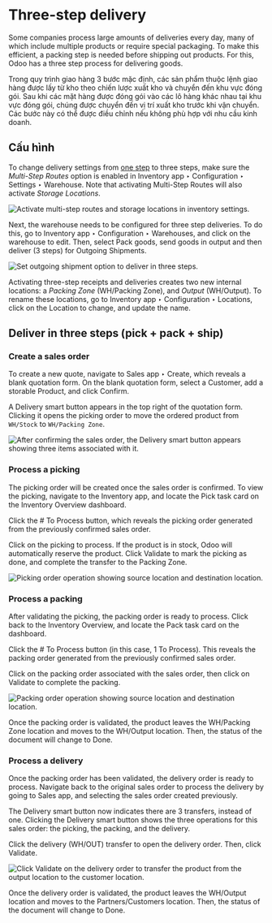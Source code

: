 # Three-step delivery

Some companies process large amounts of deliveries every day, many of which include multiple
products or require special packaging. To make this efficient, a packing step is needed before
shipping out products. For this, Odoo has a three step process for delivering goods.

Trong quy trình giao hàng 3 bước mặc định, các sản phẩm thuộc lệnh giao hàng được lấy từ kho theo chiến lược xuất kho và chuyển đến khu vực đóng gói. Sau khi các mặt hàng được đóng gói vào các lô hàng khác nhau tại khu vực đóng gói, chúng được chuyển đến vị trí xuất kho trước khi vận chuyển. Các bước này có thể được điều chỉnh nếu không phù hợp với nhu cầu kinh doanh.

## Cấu hình

To change delivery settings from [one step](receipts_delivery_one_step.md) to three steps, make
sure the *Multi-Step Routes* option is enabled in Inventory app ‣ Configuration
‣ Settings ‣ Warehouse. Note that activating Multi-Step Routes will also activate
*Storage Locations*.

![Activate multi-step routes and storage locations in inventory settings.](applications/inventory_and_mrp/inventory/shipping_receiving/daily_operations/delivery_three_steps/delivery-three-steps-multi-step-routes.png)

Next, the warehouse needs to be configured for three step deliveries. To do this, go to
Inventory app ‣ Configuration ‣ Warehouses, and click on the
warehouse to edit. Then, select Pack goods, send goods in output and then
deliver (3 steps) for Outgoing Shipments.

![Set outgoing shipment option to deliver in three steps.](applications/inventory_and_mrp/inventory/shipping_receiving/daily_operations/delivery_three_steps/delivery-three-steps-outgoing-shipments.png)

Activating three-step receipts and deliveries creates two new internal locations: a *Packing Zone*
(WH/Packing Zone), and *Output* (WH/Output). To rename these locations, go to
Inventory app ‣ Configuration ‣ Locations, click on the Location to
change, and update the name.

## Deliver in three steps (pick + pack + ship)

### Create a sales order

To create a new quote, navigate to Sales app ‣ Create, which reveals a blank
quotation form. On the blank quotation form, select a Customer, add a storable
Product, and click Confirm.

A Delivery smart button appears in the top right of the quotation form. Clicking it
opens the picking order to move the ordered product from `WH/Stock` to `WH/Packing Zone`.

![After confirming the sales order, the Delivery smart button appears showing three items
associated with it.](applications/inventory_and_mrp/inventory/shipping_receiving/daily_operations/delivery_three_steps/delivery-three-steps-smart-button.png)

### Process a picking

The picking order will be created once the sales order is confirmed. To view the picking, navigate
to the Inventory app, and locate the Pick task card on the
Inventory Overview dashboard.

Click the # To Process button, which reveals the picking order generated from the
previously confirmed sales order.

Click on the picking to process. If the product is in stock, Odoo will automatically reserve the
product. Click Validate to mark the picking as done, and complete the transfer to the
Packing Zone.

![Picking order operation showing source location and destination location.](applications/inventory_and_mrp/inventory/shipping_receiving/daily_operations/delivery_three_steps/delivery-three-steps-picking-order.png)

### Process a packing

After validating the picking, the packing order is ready to process. Click back to the
Inventory Overview, and locate the Pack task card on the dashboard.

Click the # To Process button (in this case, 1 To Process). This reveals the
packing order generated from the previously confirmed sales order.

Click on the packing order associated with the sales order, then click on Validate to
complete the packing.

![Packing order operation showing source location and destination location.](applications/inventory_and_mrp/inventory/shipping_receiving/daily_operations/delivery_three_steps/delivery-three-steps-packing-order.png)

Once the packing order is validated, the product leaves the WH/Packing Zone location and
moves to the WH/Output location. Then, the status of the document will change to
Done.

### Process a delivery

Once the packing order has been validated, the delivery order is ready to process. Navigate back to
the original sales order to process the delivery by going to Sales app, and
selecting the sales order created previously.

The Delivery smart button now indicates there are 3 transfers, instead of one. Clicking
the Delivery smart button shows the three operations for this sales order: the picking,
the packing, and the delivery.

Click the delivery (WH/OUT) transfer to open the delivery order. Then, click Validate.

![Click Validate on the delivery order to transfer the product from the output location to
the customer location.](applications/inventory_and_mrp/inventory/shipping_receiving/daily_operations/delivery_three_steps/delivery-three-steps-delivery-order.png)

Once the delivery order is validated, the product leaves the WH/Output location and
moves to the Partners/Customers location. Then, the status of the document will change
to Done.
